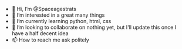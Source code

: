 - 👋 Hi, I’m @Spaceagestrats
- 👀 I’m interested in a great many things
- 🌱 I’m currently learning python, html, css
- 💞️ I’m looking to collaborate on nothing yet, but I'll update this once I have a half decent idea
- 📫 How to reach me ask politely
